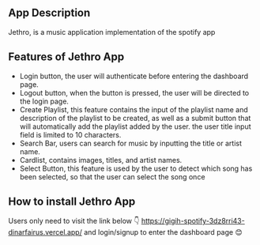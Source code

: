 ## App Description
Jethro, is a music application implementation of the spotify app

## Features of Jethro App
* Login button, the user will authenticate before entering the dashboard page.
* Logout button, when the button is pressed, the user will be directed to the login page.
* Create Playlist, this feature contains the input of the playlist name and description of the playlist to be created, as well as a submit button that will automatically add the playlist added by the user. the user title input field is limited to 10 characters.
* Search Bar, users can search for music by inputting the title or artist name.
* Cardlist, contains images, titles, and artist names.
* Select Button, this feature is used by the user to detect which song has been selected, so that the user can select the song once

## How to install Jethro App
Users only need to visit the link below 👇
https://gigih-spotify-3dz8rri43-dinarfairus.vercel.app/ 
and login/signup to enter the dashboard page 😊
